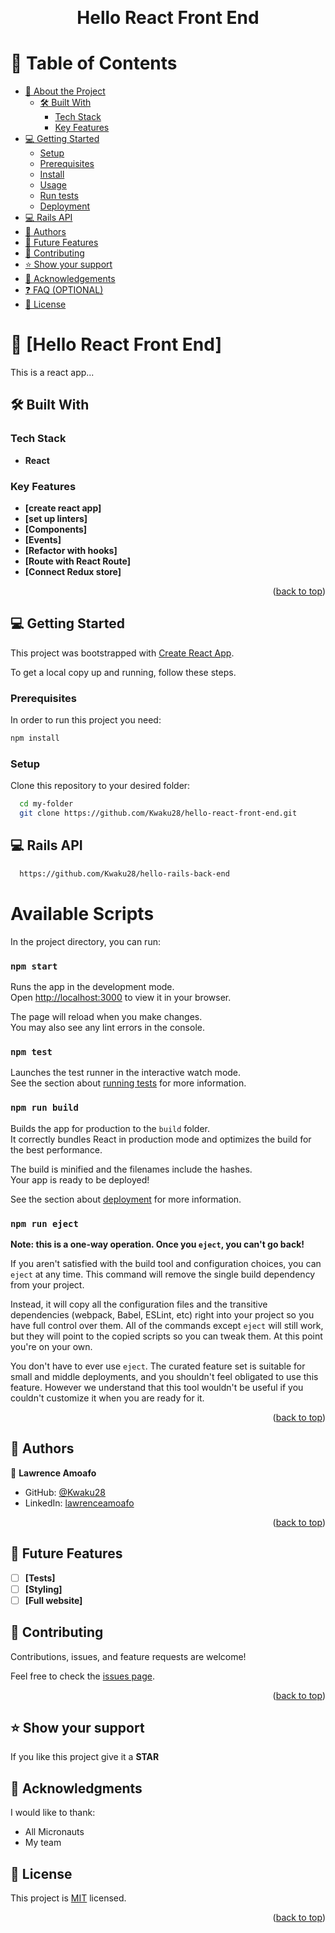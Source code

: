 <a name="readme-top"></a>

<div align="center">

  <br/>

  <h1><b>Hello React Front End</b></h1>

</div>

<!-- TABLE OF CONTENTS -->

# 📗 Table of Contents

- [📖 About the Project](#about-project)
  - [🛠 Built With](#built-with)
    - [Tech Stack](#tech-stack)
    - [Key Features](#key-features)
- [💻 Getting Started](#getting-started)
  - [Setup](#setup)
  - [Prerequisites](#prerequisites)
  - [Install](#install)
  - [Usage](#usage)
  - [Run tests](#run-tests)
  - [Deployment](#triangular_flag_on_post-deployment)
- [💻 Rails API](#rails-api)
- [👥 Authors](#authors)
- [🔭 Future Features](#future-features)
- [🤝 Contributing](#contributing)
- [⭐️ Show your support](#support)
- [🙏 Acknowledgements](#acknowledgements)
- [❓ FAQ (OPTIONAL)](#faq)
- [📝 License](#license)

<!-- PROJECT DESCRIPTION -->

# 📖 [Hello React Front End] <a name="about-project"></a>


This is a react app...

## 🛠 Built With <a name="built-with"></a>

### Tech Stack <a name="tech-stack"></a>

- **React**

<!-- Features -->

### Key Features <a name="key-features"></a>

- **[create react app]**
- **[set up linters]**
- **[Components]**
- **[Events]**
- **[Refactor with hooks]**
- **[Route with React Route]**
- **[Connect Redux store]**


<p align="right">(<a href="#readme-top">back to top</a>)</p>

<!-- GETTING STARTED -->

## 💻 Getting Started <a name="getting-started"></a>

This project was bootstrapped with [Create React App](https://github.com/facebook/create-react-app).

To get a local copy up and running, follow these steps.

### Prerequisites

In order to run this project you need:

```sh
npm install
```

### Setup

Clone this repository to your desired folder:

```sh
  cd my-folder
  git clone https://github.com/Kwaku28/hello-react-front-end.git
```

## 💻 Rails API <a name="rails-api"></a>

```sh
  https://github.com/Kwaku28/hello-rails-back-end
```

# Available Scripts

In the project directory, you can run:

### `npm start`

Runs the app in the development mode.\
Open [http://localhost:3000](http://localhost:3000) to view it in your browser.

The page will reload when you make changes.\
You may also see any lint errors in the console.

### `npm test`

Launches the test runner in the interactive watch mode.\
See the section about [running tests](https://facebook.github.io/create-react-app/docs/running-tests) for more information.

### `npm run build`

Builds the app for production to the `build` folder.\
It correctly bundles React in production mode and optimizes the build for the best performance.

The build is minified and the filenames include the hashes.\
Your app is ready to be deployed!

See the section about [deployment](https://facebook.github.io/create-react-app/docs/deployment) for more information.

### `npm run eject`

**Note: this is a one-way operation. Once you `eject`, you can't go back!**

If you aren't satisfied with the build tool and configuration choices, you can `eject` at any time. This command will remove the single build dependency from your project.

Instead, it will copy all the configuration files and the transitive dependencies (webpack, Babel, ESLint, etc) right into your project so you have full control over them. All of the commands except `eject` will still work, but they will point to the copied scripts so you can tweak them. At this point you're on your own.

You don't have to ever use `eject`. The curated feature set is suitable for small and middle deployments, and you shouldn't feel obligated to use this feature. However we understand that this tool wouldn't be useful if you couldn't customize it when you are ready for it.

<p align="right">(<a href="#readme-top">back to top</a>)</p>

<!-- AUTHORS -->

## 👥 Authors <a name="lawrence"></a>

👤 **Lawrence Amoafo**

- GitHub: [@Kwaku28](https://github.com/Kwaku28)
- LinkedIn: [lawrenceamoafo](https://linkedin.com/in/lawrence-amoafo-appoh)

<p align="right">(<a href="#readme-top">back to top</a>)</p>

<!-- FUTURE FEATURES -->

## 🔭 Future Features <a name="future-features"></a>

- [ ] **[Tests]**
- [ ] **[Styling]**
- [ ] **[Full website]**

<!-- CONTRIBUTING -->

## 🤝 Contributing <a name="contributing"></a>

Contributions, issues, and feature requests are welcome!

Feel free to check the [issues page](https://github.com/Kwaku28/hello-react-front-end/issues).

<p align="right">(<a href="#readme-top">back to top</a>)</p>

<!-- SUPPORT -->

## ⭐️ Show your support <a name="support"></a>

If you like this project give it a **STAR**

<!-- ACKNOWLEDGEMENTS -->

## 🙏 Acknowledgments <a name="acknowledgements"></a>

I would like to thank:
- All Micronauts
- My team

<!-- LICENSE -->

## 📝 License <a name="license"></a>

This project is [MIT](./LICENSE) licensed.

<p align="right">(<a href="#readme-top">back to top</a>)</p>